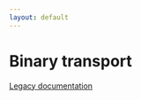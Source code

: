 ```yaml
---
layout: default
---
```

Binary transport
================

[Legacy documentation](legacy/Using_Binary_Protocol_with_Cougar.html)